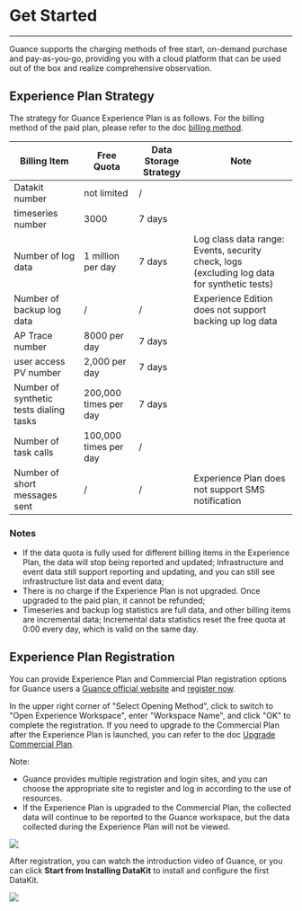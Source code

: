 # Get Started
---

Guance supports the charging methods of free start, on-demand purchase and pay-as-you-go, providing you with a cloud platform that can be used out of the box and realize comprehensive observation.

## Experience Plan Strategy
The strategy for Guance Experience Plan is as follows. For the billing method of the paid plan, please refer to the doc [billing method](../billing/billing-method/index.md).

| **Billing Item** | **Free Quota** | **Data Storage Strategy** | **Note** |
| --- | --- | --- | --- |
| Datakit number | not limited | / |  |
| timeseries number | 3000 | 7 days |  |
| Number of log data | 1 million per day | 7 days | Log class data range: Events, security check, logs (excluding log data for synthetic tests) |
| Number of backup log data | / | / | Experience Edition does not support backing up log data |
| AP Trace number | 8000 per day | 7 days |  |
| user access PV number | 2,000 per day | 7 days |  |
| Number of synthetic tests dialing tasks | 200,000 times per day | 7 days |  |
| Number of task calls | 100,000 times per day | / |  |
| Number of short messages sent | / | / | Experience Plan does not support SMS notification |


### Notes

- If the data quota is fully used for different billing items in the Experience Plan, the data will stop being reported and updated; Infrastructure and event data still support reporting and updating, and you can still see infrastructure list data and event data;
- There is no charge if the Experience Plan is not upgraded. Once upgraded to the paid plan, it cannot be refunded;
- Timeseries and backup log statistics are full data, and other billing items are incremental data; Incremental data statistics reset the free quota at 0:00 every day, which is valid on the same day.


## Experience Plan Registration

You can provide Experience Plan and Commercial Plan registration options for Guance users a [Guance official website](https://www.guance.com/) and [register now](https://auth.guance.com/businessRegister).

In the upper right corner of "Select Opening Method", click to switch to "Open Experience Workspace", enter "Workspace Name", and click "OK" to complete the registration. If you need to upgrade to the Commercial Plan after the Experience Plan is launched, you can refer to the doc [Upgrade Commercial Plan](commercial-plan.md).

Note:

- Guance provides multiple registration and login sites, and you can choose the appropriate site to register and log in according to the use of resources.
- If the Experience Plan is upgraded to the Commercial Plan, the collected data will continue to be reported to the Guance workspace, but the data collected during the Experience Plan will not be viewed.

![](img/8.register_5.png)

After registration, you can watch the introduction video of Guance, or you can click **Start from Installing DataKit** to install and configure the first DataKit.

![](img/1-free-start-1109.png)







